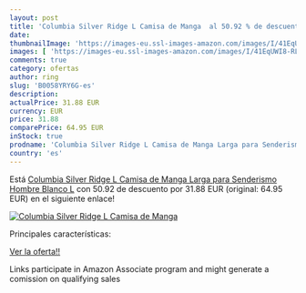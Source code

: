 ```yaml
---
layout: post
title: 'Columbia Silver Ridge L Camisa de Manga  al 50.92 % de descuento'
date: 
thumbnailImage: 'https://images-eu.ssl-images-amazon.com/images/I/41EqUWI8-RL._SL200_.jpg'
images: [ 'https://images-eu.ssl-images-amazon.com/images/I/41EqUWI8-RL._SL200_.jpg' ]
comments: true
category: ofertas
author: ring
slug: 'B0058YRY6G-es'
description:
actualPrice: 31.88 EUR
currency: EUR
price: 31.88
comparePrice: 64.95 EUR
inStock: true
prodname: 'Columbia Silver Ridge L Camisa de Manga Larga para Senderismo  Hombre  Blanco  L'
country: 'es'
---
```


Está [Columbia Silver Ridge L Camisa de Manga Larga para Senderismo  Hombre  Blanco  L](https://www.amazon.es/dp/B0058YRY6G/?tag=tolees-21) con 50.92 de descuento por 31.88 EUR (original: 64.95 EUR) en el siguiente enlace!

[![Columbia Silver Ridge L Camisa de Manga ](https://images-eu.ssl-images-amazon.com/images/I/41EqUWI8-RL._SL200_.jpg)](https://www.amazon.es/dp/B0058YRY6G/?tag=tolees-21)

Principales características:


[Ver la oferta!!](https://www.amazon.es/dp/B0058YRY6G/?tag=tolees-21)

Links participate in Amazon Associate program and might generate a comission on qualifying sales


